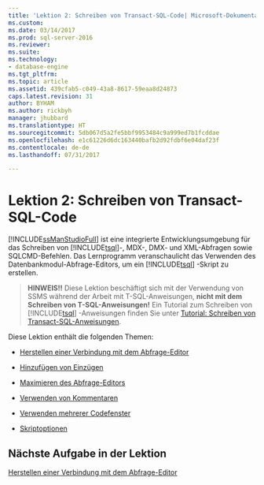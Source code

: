 ```yaml
---
title: 'Lektion 2: Schreiben von Transact-SQL-Code| Microsoft-Dokumentation'
ms.custom: 
ms.date: 03/14/2017
ms.prod: sql-server-2016
ms.reviewer: 
ms.suite: 
ms.technology:
- database-engine
ms.tgt_pltfrm: 
ms.topic: article
ms.assetid: 439cfab5-c049-43a8-8617-59eaa8d24873
caps.latest.revision: 31
author: BYHAM
ms.author: rickbyh
manager: jhubbard
ms.translationtype: HT
ms.sourcegitcommit: 5db067d5a2fe5bbf9953484c9a999ed7b1fcddae
ms.openlocfilehash: e1c61226d6dc163440bafb2d92fdbf6e04daf23f
ms.contentlocale: de-de
ms.lasthandoff: 07/31/2017

---
```

# <a name="lesson-2-writing-transact-sql"></a>Lektion 2: Schreiben von Transact-SQL-Code
[!INCLUDE[ssManStudioFull](../../includes/ssmanstudiofull-md.md)] ist eine integrierte Entwicklungsumgebung für das Schreiben von [!INCLUDE[tsql](../../includes/tsql-md.md)]-, MDX-, DMX- und XML-Abfragen sowie SQLCMD-Befehlen. Das Lernprogramm veranschaulicht das Verwenden des Datenbankmodul-Abfrage-Editors, um ein [!INCLUDE[tsql](../../includes/tsql-md.md)] -Skript zu erstellen.  
  
>**HINWEIS!!** Diese Lektion beschäftigt sich mit der Verwendung von SSMS während der Arbeit mit T-SQL-Anweisungen, **nicht mit dem Schreiben von T-SQL-Anweisungen!** Ein Tutorial zum Schreiben von [!INCLUDE[tsql](../../includes/tsql-md.md)] -Anweisungen finden Sie unter [Tutorial: Schreiben von Transact-SQL-Anweisungen](../../t-sql/tutorial-writing-transact-sql-statements.md).  
  
Diese Lektion enthält die folgenden Themen:  
  
-   [Herstellen einer Verbindung mit dem Abfrage-Editor](https://msdn.microsoft.com/library/ms166753.aspx)  
  
-   [Hinzufügen von Einzügen](https://msdn.microsoft.com/library/ms170169.aspx)  
  
-   [Maximieren des Abfrage-Editors](https://msdn.microsoft.com/library/ms166574.aspx)  
  
-   [Verwenden von Kommentaren](https://msdn.microsoft.com/library/ms167042.aspx)  
  
-   [Verwenden mehrerer Codefenster](https://msdn.microsoft.com/library/ms170692.aspx)  
  
-   [Skriptoptionen](https://msdn.microsoft.com/library/ms169684.aspx)  
  
 
## <a name="next-task-in-lesson"></a>Nächste Aufgabe in der Lektion  
[Herstellen einer Verbindung mit dem Abfrage-Editor](../../tools/sql-server-management-studio/lesson-2-1-connecting-with-query-editor.md)  
  
  
  

